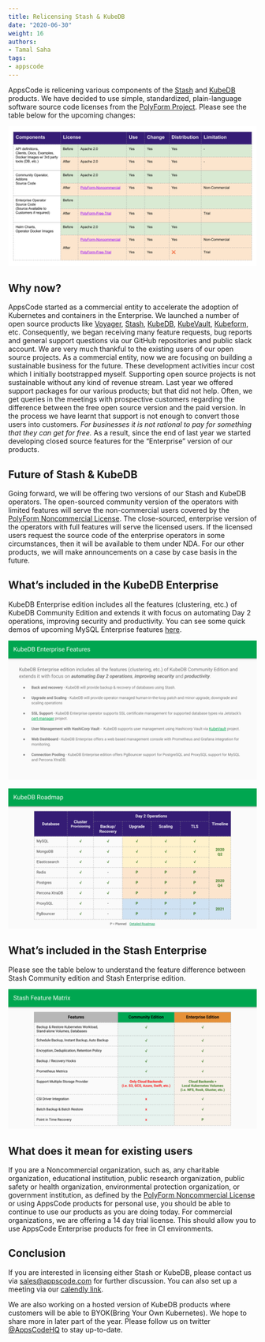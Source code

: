 ```yaml
---
title: Relicensing Stash & KubeDB
date: "2020-06-30"
weight: 16
authors:
- Tamal Saha
tags:
- appscode
---
```


AppsCode is relicening various components of the [Stash](https://stash.run) and [KubeDB](https://kubedb.com) products. We have decided to use simple, standardized, plain-language software source code licenses from the [PolyForm Project](https://polyformproject.org/). Please see the table below for the upcoming changes:

![AppsCode License Overview](appscode-license-overview.svg)

## Why now?
AppsCode started as a commercial entity to accelerate the adoption of Kubernetes and containers in the Enterprise. We launched a number of open source products like [Voyager](https://voyagermesh.com), [Stash](https://stash.run), [KubeDB](https://kubedb.com), [KubeVault](https://kubevault.com), [Kubeform](https://kubeform.com), etc. Consequently, we began receiving many feature requests, bug reports and general support questions via our GitHub repositories and public slack account. We are very much thankful to the existing users of our open source projects. As a commercial entity, now we are focusing on building a sustainable business for the future. These development activities incur cost which I initially bootstrapped myself. Supporting open source projects is not sustainable without any kind of revenue stream. Last year we offered support packages for our various products; but that did not help. Often, we get queries in the meetings with prospective customers regarding the difference between the free open source version and the paid version. In the process we have learnt that support is not enough to convert those users into customers. *For businesses it is not rational to pay for something that they can get for free.* As a result, since the end of last year we started developing closed source features for the “Enterprise” version of our products.

## Future of Stash & KubeDB

Going forward, we will be offering two versions of our Stash and KubeDB operators. The open-sourced community version of the operators with limited features will serve the non-commercial users covered by the [PolyForm Noncommercial License](https://polyformproject.org/licenses/noncommercial/1.0.0/). The close-sourced, enterprise version of the operators with full features  will serve the licensed users. If the licensed users request the source code of the enterprise operators in some circumstances, then it will be available to them under NDA. For our other products, we will make announcements on a case by case basis in the future.

## What’s included in the KubeDB Enterprise

KubeDB Enterprise edition includes all the features (clustering, etc.) of KubeDB Community Edition and extends it with focus on automating Day 2 operations, improving security and productivity. You can see some quick demos of upcoming MySQL Enterprise features [here](https://www.youtube.com/playlist?list=PLoiT1Gv2KR1imxr13HareDzWfUvsWWtVY).

![KubeDB Enterprise](kubedb-enterprise.svg)

![KubeDB Roadmap](kubedb-roadmap.svg)

## What’s included in the Stash Enterprise

Please see the table below to understand the feature difference between Stash Community edition and Stash Enterprise edition.

![Stash Feature Matrix](stash-feature-matrix.svg)

## What does it mean for existing users

If you are a Noncommercial organization, such as, any charitable organization, educational institution, public research organization, public safety or health organization, environmental protection organization, or government institution, as defined by the [PolyForm Noncommercial License](https://polyformproject.org/licenses/noncommercial/1.0.0/) or using AppsCode products for personal use, you should be able to continue to use our products as you are doing today. For commercial organizations, we are offering a 14 day trial license. This should allow you to use AppsCode Enterprise products for free in CI environments.

## Conclusion

If you are interested in licensing either Stash or KubeDB, please contact us via sales@appscode.com for further discussion. You can also set up a meeting via our [calendly link](https://calendly.com/appscode/30min).

We are also working on a hosted version of KubeDB products where customers will be able to BYOK(Bring Your Own Kubernetes). We hope to share more in later part of the year. Please follow us on twitter [@AppsCodeHQ](https://twitter.com/intent/follow?screen_name=AppsCodeHQ) to stay up-to-date.
